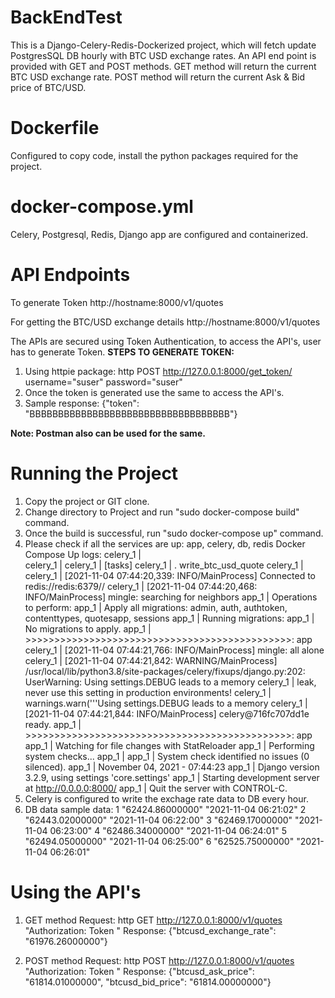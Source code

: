 # BackEndTest
This is a Django-Celery-Redis-Dockerized project, which will fetch update PostgresSQL DB hourly with BTC USD exchange rates. An API end point is provided with GET and POST methods.
GET method will return the current BTC USD exchange rate.
POST method will return the current Ask & Bid price of BTC/USD.

# Dockerfile
Configured to copy code, install the python packages required for the project.

# docker-compose.yml
Celery, Postgresql, Redis, Django app are configured and containerized.

# API Endpoints
To generate Token
http://hostname:8000/v1/quotes


For getting the BTC/USD exchange details
http://hostname:8000/v1/quotes

The APIs are secured using Token Authentication, to access the API's, user has to generate Token.
**STEPS TO GENERATE TOKEN:**
1. Using httpie package: http POST http://127.0.0.1:8000/get_token/ username="suser" password="suser"
2. Once the token is generated use the same to access the API's.
3. Sample response: {"token": "BBBBBBBBBBBBBBBBBBBBBBBBBBBBBBBBBBB"}

**Note: Postman also can be used for the same.**


# Running the Project
1. Copy the project or GIT clone.
2. Change directory to Project and run "sudo docker-compose build" command.
3. Once the build is successful, run "sudo docker-compose up" command.
4. Please check if all the services are up: app, celery, db, redis
    Docker Compose Up logs:
      celery_1  |                 
      celery_1  | 
      celery_1  | [tasks]
      celery_1  |   . write_btc_usd_quote
      celery_1  | 
      celery_1  | [2021-11-04 07:44:20,339: INFO/MainProcess] Connected to redis://redis:6379//
      celery_1  | [2021-11-04 07:44:20,468: INFO/MainProcess] mingle: searching for neighbors
      app_1     | Operations to perform:
      app_1     |   Apply all migrations: admin, auth, authtoken, contenttypes, quotesapp, sessions
      app_1     | Running migrations:
      app_1     |   No migrations to apply.
      app_1     | >>>>>>>>>>>>>>>>>>>>>>>>>>>>>>>>>>>>>>>>>>>>>>:  app
      celery_1  | [2021-11-04 07:44:21,766: INFO/MainProcess] mingle: all alone
      celery_1  | [2021-11-04 07:44:21,842: WARNING/MainProcess] /usr/local/lib/python3.8/site-packages/celery/fixups/django.py:202: UserWarning: Using settings.DEBUG leads to a memory
      celery_1  |             leak, never use this setting in production environments!
      celery_1  |   warnings.warn('''Using settings.DEBUG leads to a memory
      celery_1  | [2021-11-04 07:44:21,844: INFO/MainProcess] celery@716fc707dd1e ready.
      app_1     | >>>>>>>>>>>>>>>>>>>>>>>>>>>>>>>>>>>>>>>>>>>>>>:  app
      app_1     | Watching for file changes with StatReloader
      app_1     | Performing system checks...
      app_1     | 
      app_1     | System check identified no issues (0 silenced).
      app_1     | November 04, 2021 - 07:44:23
      app_1     | Django version 3.2.9, using settings 'core.settings'
      app_1     | Starting development server at http://0.0.0.0:8000/
      app_1     | Quit the server with CONTROL-C.
5. Celery is configured to write the exchage rate data to DB every hour.
6. DB data sample data:
      1 "62424.86000000"	"2021-11-04 06:21:02"
      2	"62443.02000000"	"2021-11-04 06:22:00"
      3	"62469.17000000"	"2021-11-04 06:23:00"
      4	"62486.34000000"	"2021-11-04 06:24:01"
      5	"62494.05000000"	"2021-11-04 06:25:00"
      6	"62525.75000000"	"2021-11-04 06:26:01"


# Using the API's
1. GET method
    Request: http GET http://127.0.0.1:8000/v1/quotes "Authorization: Token <generated token>"
    Response: {"btcusd_exchange_rate": "61976.26000000"}

2. POST method
    Request: http POST http://127.0.0.1:8000/v1/quotes "Authorization: Token <generated token>"
    Response: {"btcusd_ask_price": "61814.01000000", "btcusd_bid_price": "61814.00000000"}

    
  
  
  
  
  
